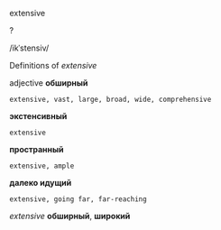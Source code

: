 extensive

?

/ikˈstensiv/

Definitions of _extensive_

adjective
**обширный**

    extensive, vast, large, broad, wide, comprehensive
**экстенсивный**

    extensive
**пространный**

    extensive, ample
**далеко идущий**

    extensive, going far, far-reaching

_extensive_
**обширный**, **широкий**